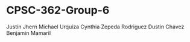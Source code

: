 # CPSC-362-Group-6
Justin Jhern
Michael Urquiza
Cynthia Zepeda Rodriguez
Dustin Chavez
Benjamin Mamaril
